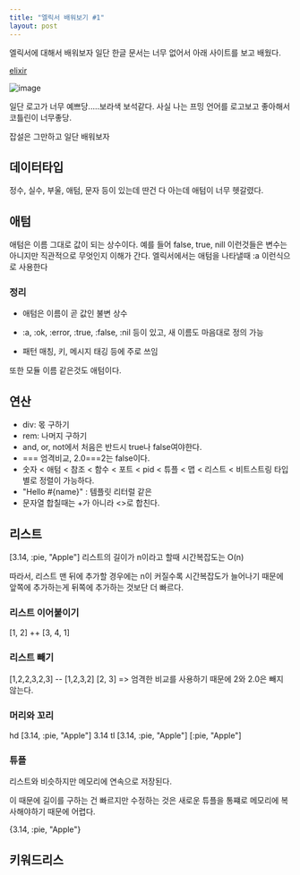 ```yaml
---
title: "엘릭서 배워보기 #1"
layout: post
---
```




엘릭서에 대해서 배워보자 일단 한글 문서는 너무 없어서 아래 사이트를 보고 배웠다.

[elixir](https://elixirschool.com/ko)

![image](https://github.com/user-attachments/assets/85f97e7f-b183-4726-b8bb-47449dacde99)

일단 로고가 너무 예쁘당.....보라색 보석같다. 사실 나는 프밍 언어를 로고보고 좋아해서 코틀린이 너무좋당.

잡설은 그만하고 일단 배워보자

## 데이터타입
정수, 실수, 부울, 애텀, 문자 등이 있는데 딴건 다 아는데 애텀이 너무 헷갈렸다.

## 애텀
애텀은 이름 그대로 값이 되는 상수이다.
예를 들어 false, true, nill 이런것들은 변수는 아니지만 직관적으로 무엇인지 이해가 간다.
엘릭서에서는 애텀을 나타낼때 :a 이런식으로 사용한다

### 정리

* 애텀은 이름이 곧 값인 불변 상수

* :a, :ok, :error, :true, :false, :nil 등이 있고, 새 이름도 마음대로 정의 가능

* 패턴 매칭, 키, 메시지 태깅 등에 주로 쓰임

또한 모듈 이름 같은것도 애텀이다.

## 연산
* div: 몫 구하기
* rem: 나머지 구하기
* and, or, not에서 처음은 반드시 true나 false여야한다.
* === 엄격비교, 2.0===2는 false이다.
* 숫자 < 애텀 < 참조 < 함수 < 포트 < pid < 튜플 < 맵 < 리스트 < 비트스트링
타입별로 정렬이 가능하다.
* "Hello #{name}" : 템플릿 리터럴 같은
* 문자열 합칠때는 +가 아니라 <>로 합친다.

## 리스트
[3.14, :pie, "Apple"]
리스트의 길이가 n이라고 할때 시간복잡도는 O(n) 

따라서, 리스트 맨 뒤에 추가할 경우에는 n이 커질수록 시간복잡도가 늘어나기 때문에 앞쪽에 추가하는게 뒤쪽에 추가하는 것보단 더 빠르다.

### 리스트 이어붙이기
[1, 2] ++ [3, 4, 1]

### 리스트 빼기
[1,2,2,3,2,3] -- [1,2,3,2]
[2, 3]
=> 엄격한 비교를 사용하기 때문에 2와 2.0은 빼지 않는다.

### 머리와 꼬리
hd [3.14, :pie, "Apple"]
3.14
tl [3.14, :pie, "Apple"]
[:pie, "Apple"]

### 튜플
리스트와 비슷하지만 메모리에 연속으로 저장된다.

이 때문에 길이를 구하는 건 빠르지만 수정하는 것은 새로운 튜플을 통쨰로 메모리에 복사해야하기 때문에 어렵다.

{3.14, :pie, "Apple"}

## 키워드리스


